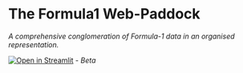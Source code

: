 # The Formula1 Web-Paddock
_A comprehensive conglomeration of Formula-1 data in an organised representation._

[![Open in Streamlit](https://static.streamlit.io/badges/streamlit_badge_black_white.svg)](https://share.streamlit.io/r0han99/formula1-web-paddock/main/app.py) - _Beta_
